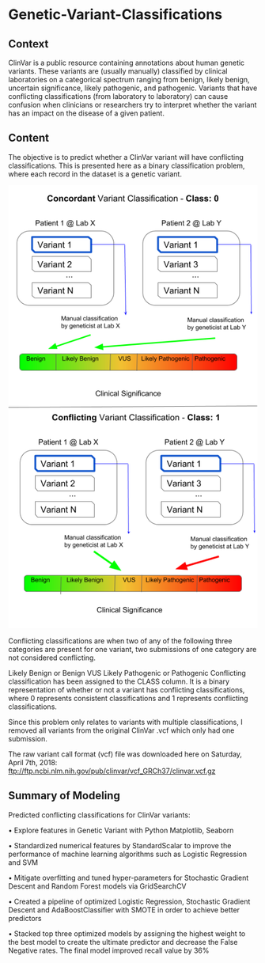 # Genetic-Variant-Classifications

## Context
ClinVar is a public resource containing annotations about human genetic variants. These variants are (usually manually) classified by clinical laboratories on a categorical spectrum ranging from benign, likely benign, uncertain significance, likely pathogenic, and pathogenic. Variants that have conflicting classifications (from laboratory to laboratory) can cause confusion when clinicians or researchers try to interpret whether the variant has an impact on the disease of a given patient.

## Content
The objective is to predict whether a ClinVar variant will have conflicting classifications. This is presented here as a binary classification problem, where each record in the dataset is a genetic variant.

![Test Image 1](https://raw.githubusercontent.com/arvkevi/clinvar-kaggle/master/clinvar-class-fig.png)

Conflicting classifications are when two of any of the following three categories are present for one variant, two submissions of one category are not considered conflicting.

Likely Benign or Benign
VUS
Likely Pathogenic or Pathogenic
Conflicting classification has been assigned to the CLASS column. It is a binary representation of whether or not a variant has conflicting classifications, where 0 represents consistent classifications and 1 represents conflicting classifications.

Since this problem only relates to variants with multiple classifications, I removed all variants from the original ClinVar .vcf which only had one submission.

The raw variant call format (vcf) file was downloaded here on Saturday, April 7th, 2018: ftp://ftp.ncbi.nlm.nih.gov/pub/clinvar/vcf_GRCh37/clinvar.vcf.gz

## Summary of Modeling
Predicted conflicting classifications for  ClinVar variants:

• Explore features in Genetic Variant with Python Matplotlib, Seaborn

• Standardized numerical features by StandardScalar to improve the performance of machine learning algorithms such as Logistic Regression and SVM

• Mitigate overfitting and tuned hyper-parameters for Stochastic Gradient Descent and Random Forest models via GridSearchCV

• Created a pipeline of optimized Logistic Regression, Stochastic Gradient Descent and AdaBoostClassifier with SMOTE in order to achieve better predictors

• Stacked top three optimized models by assigning the highest weight to the best model to create the ultimate predictor and decrease the False Negative rates. The final model improved recall value by 36%
